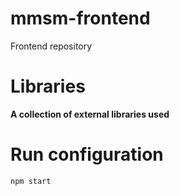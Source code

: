 # mmsm-frontend

Frontend repository

# Libraries

**A collection of external libraries used**

# Run configuration

`npm start`
